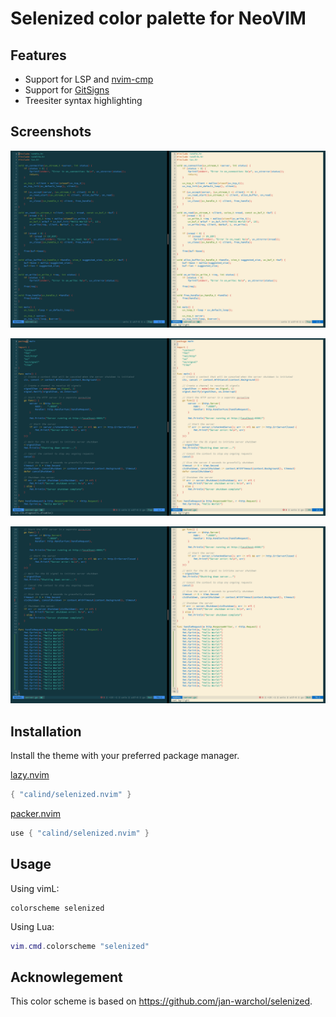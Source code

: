 # Selenized color palette for NeoVIM

## Features

* Support for LSP and [nvim-cmp](https://github.com/hrsh7th/nvim-cmp)
* Support for [GitSigns](https://github.com/lewis6991/gitsigns.nvim)
* Treesiter syntax highlighting

## Screenshots

![C Highligthing](https://raw.githubusercontent.com/calind/selenized.nvim/assets/images/hl-c.png)

![Go Highligthing](https://raw.githubusercontent.com/calind/selenized.nvim/assets/images/hl-golang.png)

![GitSigns](https://raw.githubusercontent.com/calind/selenized.nvim/assets/images/hl-gitsigns.png)

## Installation

Install the theme with your preferred package manager.

[lazy.nvim](https://github.com/folke/lazy.nvim)

```lua
{ "calind/selenized.nvim" }
```

[packer.nvim](https://github.com/wbthomason/packer.nvim)

```lua
use { "calind/selenized.nvim" }
```

## Usage

Using vimL:

```vim
colorscheme selenized
```

Using Lua:

```lua
vim.cmd.colorscheme "selenized"
```

## Acknowlegement

This color scheme is based on <https://github.com/jan-warchol/selenized>.
